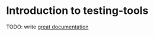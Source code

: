 # Introduction to testing-tools

TODO: write [great documentation](http://jacobian.org/writing/what-to-write/)
